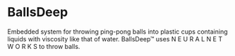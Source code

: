 # BallsDeep

Embedded system for throwing ping-pong balls into plastic cups containing liquids with viscosity like that of water.
BallsDeep™ uses     N E U R A L   N E T W O R K S     to throw balls.
